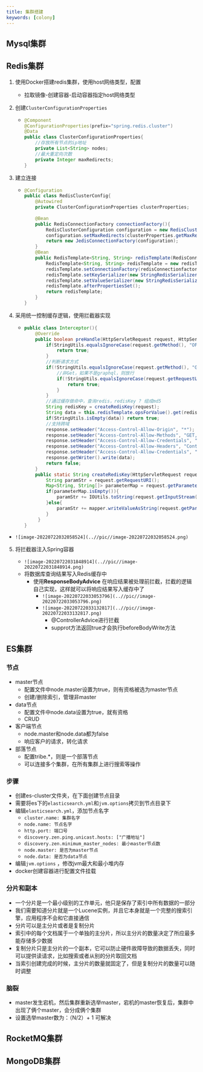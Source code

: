 ```yaml
---
title: 集群搭建
keywords: [colony]
---
```


## Mysql集群

## Redis集群

1. 使用Docker搭建redis集群，使用host网络类型，配置

   - 拉取镜像-创建容器-启动容器指定host网络类型

2. 创建`ClusterConfigurationProperties` 

   - ```java
     @Component
     @ConfigurationProperties(prefix="spring.redis.cluster")
     @Data
     public class ClusterConfigurationProperties{
         //存放所有节点的ip地址
         private List<String> nodes;
         //最大重定向次数
         private Integer maxRedirects;
     }
     ```


3. 建立连接

   - ```java
     @Configuration
     public class RedisClusterConfig{
         @Autowired
         private ClusterConfigurationProperties clusterProperties;
         
         @Bean
         public RedisConnectionFactory connectionFactory(){
             RedisClusterConfiguration configuration = new RedisClusterConfiguration(clusterProperties.getMaxRedirects());
             configuration.setMaxRedirects(clusterProperties.getMaxRedirects());
             return new JedisConnectionFactory(configuration);
         }
         @Bean
         public RedisTemplate<String, String> redisTemplate(RedisConnectionFactory redisConnectionfactory){
             RedisTemplate<String, String> redisTemplate = new redisTemplate<>();
             redisTemplate.setConnectionFactory(redisConnectionfactory);
             redisTemplate.setKeySerializer(new StringRedisSerializer());
             redisTemplate.setValueSerializer(new StringRedisSerializer());
             redisTemplate.afterPropertiesSet();
             return redisTemplate;
         }
     } 
     ```


4. 采用统一控制缓存逻辑，使用拦截器实现

   - ```java
     public class Interceptor(){
         @Override
         public boolean preHandle(HttpServletRequest request, HttpServletResponse response, Object handler){
             if(StringUtils.equalsIgnoreCase(request.getMethod(), "OPTIONS")){
                 return true;
             }
             //判断请求方式
             if(!StringUtils.equalsIgnoreCase(request.getMethod(), "GET")){
                 //非Get，如果不是graphql，则放行
                 if(!StringUtils.equalsIgnoreCase(request.getRequestURI(), "/graphql")){
                     return true;
                 }
             }
             //通过缓存做命中，查询redis，redisKey ? 组成md5
             String redisKey = createRedisKey(request);
             String data = this.redisTemplate.opsForValue().get(redisKey);
             if(StringUtils.isEmpty(data)) return true;
             //支持跨域
             response.setHeader("Access-Control-Allow-Origin", "*");
             response.setHeader("Access-Control-Allow-Methods", "GET,POST,PUT,DELETE,OPTIONS");
             response.setHeader("Access-Control-Allow-Credentials", "true");
             response.setHeader("Access-Control-Allow-Headers", "Content-Type,X-Token");
             response.setHeader("Access-Control-Allow-Credentials", "true");
             response.getWriter().write(data);
             return false;
         }
         public static String createRedisKey(HttpServletRequest request) throws Exception{
             String paramStr = request.getRequestURI();
             Map<String, String[]> parameterMap = request.getParameterMap();
             if(parameterMap.isEmpty()){
                 paramStr += IOUtils.toString(request.getInputStream(), "UTF-8");
             }else{
                 paramStr += mapper.writeValueAsString(request.getParameterMap());
             }
          }
     }
     ```

  - `![image-20220722032058524](..//pic//image-20220722032058524.png)`

5. 将拦截器注入Spring容器

   - `![image-20220722031848914](..//pic//image-20220722031848914.png)`
   - 将数据库查询结果写入Redis缓存中
     - 使用**ResponseBodyAdvice** 在响应结果被处理前拦截，拦截的逻辑自己实现，这样就可以将响应结果写入缓存中了
       - `![image-20220722033053796](..//pic//image-20220722033053796.png)`
       - `![image-20220722033132817](..//pic//image-20220722033132817.png)`
         - @ControllerAdvice进行拦截
         - supprot方法返回true才会执行beforeBodyWrite方法

## ES集群

### 节点

- master节点
  - 配置文件中node.master设置为true，则有资格被选为master节点
  - 创建/删除索引，管理非master
- data节点
  - 配置文件中node.data设置为true，就有资格
  - CRUD
- 客户端节点
  - node.master和node.data都为false
  - 响应客户的请求，转化请求
- 部落节点
  - 配置tribe.*，则是一个部落节点
  - 可以连接多个集群，在所有集群上进行搜索等操作

### 步骤

- 创建es-cluster文件夹，在下面创建节点目录
- 需要将es下的`elasticsearch.yml`和`jvm.options`拷贝到节点目录下
- 编辑`elasticsearch.yml`，添加节点名字
  - `cluster.name: 集群名字`
  - `node.name: 节点名字`
  - `http.port: 端口号`
  - `discovery.zen.ping.unicast.hosts: ["广播地址"]`
  - `discovery.zen.minimum_master_nodes: 最小master节点数`
  - `node.master: 是否为master节点`
  - `node.data: 是否为data节点`
- 编辑`jvm.options` ，修改jvm最大和最小堆内存
- docker创建容器进行配置文件挂载

### 分片和副本

- 一个分片是一个最小级别的工作单元，他只是保存了索引中所有数据的一部分
- 我们需要知道分片就是一个Lucene实例，并且它本身就是一个完整的搜索引擎，应用程序不会和它直接通信
- 分片可以是主分片或者是复制分片
- 索引中的每个文档属于一个单独的主分片，所以主分片的数量决定了所应最多能存储多少数据
- 复制分片只是主分片的一个副本，它可以防止硬件故障导致的数据丢失，同时可以提供读请求，比如搜索或者从别的分片取回文档
- 当索引创建完成的时候，主分片的数量就固定了，但是复制分片的数量可以随时调整

### 脑裂

- master发生宕机，然后集群重新选举master，宕机的master恢复后，集群中出现了俩个master，会分成俩个集群
- 设置选举master数为：（N/2）+ 1 可解决

## RocketMQ集群

## MongoDB集群

